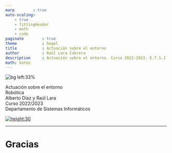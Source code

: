 ```yaml
---
marp        : true
auto-scaling:
    - true
    - fittingHeader
    - math
    - code
paginate        : true
theme           : hegel
title           : Actuación sobre el entorno
author          : Raúl Lara Cabrera
description     : Actuación sobre el entorno. Curso 2022-2023. E.T.S.I. Sistemas Informáticos (UPM)
math: katex
---
```


<!-- _class: titlepage -->
![bg left:33%](https://upload.wikimedia.org/wikipedia/commons/f/f4/DC_Motor.jpg)

<div class="title">Actuación sobre el entorno</div>
<div class="subtitle">Robótica</div>
<div class="author">Alberto Díaz y Raúl Lara</div>
<div class="date">Curso 2022/2023</div>
<div class="organization">Departamento de Sistemas Informáticos</div>

[![height:30](https://img.shields.io/badge/License-CC%20BY--NC--SA%204.0-informational.svg)](https://creativecommons.org/licenses/by-nc-sa/4.0/)

---

# Gracias<!--_class: transition-->
